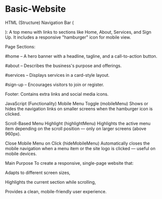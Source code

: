 # Basic-Website

HTML (Structure)
Navigation Bar (<nav>): A top menu with links to sections like Home, About, Services, and Sign Up. It includes a responsive "hamburger" icon for mobile view.

Page Sections:

#home – A hero banner with a headline, tagline, and a call-to-action button.

#about – Describes the business's purpose and offerings.

#services – Displays services in a card-style layout.

#sign-up – Encourages visitors to join or register.

Footer: Contains extra links and social media icons.

JavaScript (Functionality)
Mobile Menu Toggle (mobileMenu)
Shows or hides the navigation links on smaller screens when the hamburger icon is clicked.

Scroll-Based Menu Highlight (highlightMenu)
Highlights the active menu item depending on the scroll position — only on larger screens (above 960px).

Close Mobile Menu on Click (hideMobileMenu)
Automatically closes the mobile navigation when a menu item or the site logo is clicked — useful on mobile devices.

Main Purpose
To create a responsive, single-page website that:

Adapts to different screen sizes,

Highlights the current section while scrolling,

Provides a clean, mobile-friendly user experience.
